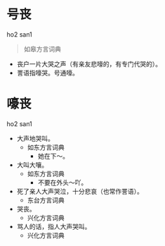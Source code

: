# 号丧
ho2 san1
> 如皋方言词典
- 丧户一片大哭之声（有亲友悲嚎的，有专门代哭的）。
- 詈语指嚎哭。号通嚎。

# 嚎丧
ho2 san1
+ 大声地哭叫。
  * 如东方言词典
    - 她在下～。
+ 大叫大嚷。
  * 如东方言词典
    - 不要在外头～吖。
+ 死了亲人大声哭泣，十分悲哀（也常作詈语）。
  * 东台方言词典
+ 哭丧。
  * 兴化方言词典
+ 骂人的话，指人大声哭叫。
  * 兴化方言词典
